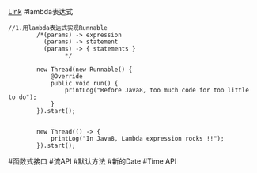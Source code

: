 [Link](http://www.jianshu.com/p/5fc2b3362702)
#lambda表达式
```
//1.用lambda表达式实现Runnable
        /*(params) -> expression
          (params) -> statement
          (params) -> { statements }
                */

        new Thread(new Runnable() {
            @Override
            public void run() {
                printLog("Before Java8, too much code for too little to do");
            }
        }).start();


        new Thread(() -> {
            printLog("In Java8, Lambda expression rocks !!");
        }).start();
```
#函数式接口
#流API
#默认方法
#新的Date
#Time API
